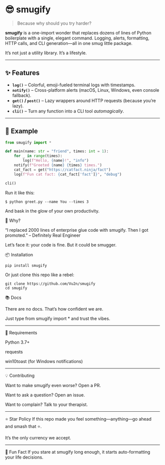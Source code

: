 # 😎 smugify

> Because why should you try harder?

**smugify** is a one-import wonder that replaces dozens of lines of Python boilerplate with a single, elegant command. Logging, alerts, formatting, HTTP calls, and CLI generation—all in one smug little package.

It’s not just a utility library. It’s a lifestyle.

---

## ✨ Features

- **`log()`** – Colorful, emoji-fueled terminal logs with timestamps.
- **`notify()`** – Cross-platform alerts (macOS, Linux, Windows, even console fallback).
- **`get()` / `post()`** – Lazy wrappers around HTTP requests (because you’re lazy).
- **`cli()`** – Turn any function into a CLI tool *automagically*.

---

## 🧪 Example

```python
from smugify import *

def main(name: str = "friend", times: int = 1):
    for _ in range(times):
        log(f"Hello, {name}!", "info")
    notify(f"Greeted {name} {times} times.")
    cat_fact = get("https://catfact.ninja/fact")
    log(f"Fun cat fact: {cat_fact['fact']}", "debug")

cli()
```

Run it like this:
```
$ python greet.py --name You --times 3
```
And bask in the glow of your own productivity.

🤔 Why?

“I replaced 2000 lines of enterprise glue code with smugify. Then I got promoted.”
– Definitely Real Engineer

Let’s face it: your code is fine. But it could be smugger.

📦 Installation
```
pip install smugify
```
Or just clone this repo like a rebel:
```
git clone https://github.com/Vu2n/smugify
cd smugify
```

📚 Docs

There are no docs. That’s how confident we are.

Just type from smugify import * and trust the vibes.

---

🐍 Requirements

Python 3.7+

requests

win10toast (for Windows notifications)

---

💡 Contributing

Want to make smugify even worse? Open a PR.

Want to ask a question? Open an issue.

Want to complain? Talk to your therapist.

---

⭐ Star Policy
If this repo made you feel something—anything—go ahead and smash that ⭐.

It’s the only currency we accept.

---

🧠 Fun Fact
If you stare at smugify long enough, it starts auto-formatting your life decisions.
